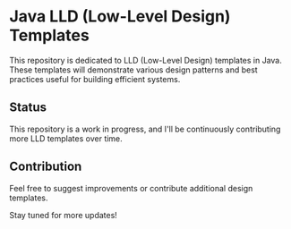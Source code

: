# Java LLD (Low-Level Design) Templates

This repository is dedicated to LLD (Low-Level Design) templates in Java. These templates will demonstrate various design patterns and best practices useful for building efficient systems.

## Status
This repository is a work in progress, and I'll be continuously contributing more LLD templates over time.

## Contribution
Feel free to suggest improvements or contribute additional design templates.

Stay tuned for more updates!
